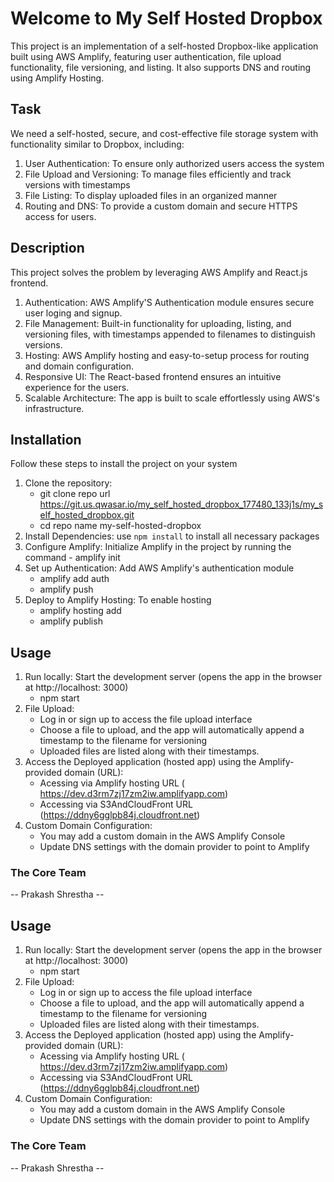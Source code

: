 # Welcome to My Self Hosted Dropbox
This project is an implementation of a self-hosted Dropbox-like application built using AWS Amplify, featuring user authentication, 
file upload functionality, file versioning, and listing. It also supports DNS and routing using Amplify Hosting.


## Task
We need a self-hosted, secure, and cost-effective file storage system with functionality similar to Dropbox, including:
1. User Authentication: To ensure only authorized users access the system
2. File Upload and Versioning: To manage files efficiently and track versions with timestamps
3. File Listing: To display uploaded files in an organized manner
4. Routing and DNS: To provide a custom domain and secure HTTPS access for users.


## Description
This project solves the problem by leveraging AWS Amplify and React.js frontend.
1. Authentication: AWS Amplify'S Authentication module ensures secure user loging and signup.
2. File Management: Built-in functionality for uploading, listing, and versioning files, with timestamps appended to filenames to distinguish versions.
3. Hosting: AWS Amplify hosting and easy-to-setup process for routing and domain configuration.
4. Responsive UI: The React-based frontend ensures an intuitive experience for the users.
5. Scalable Architecture: The app is built to scale effortlessly using AWS's infrastructure.


## Installation
Follow these steps to install the project on your system
1. Clone the repository:
    - git clone repo url https://git.us.qwasar.io/my_self_hosted_dropbox_177480_133j1s/my_self_hosted_dropbox.git
    - cd repo name my-self-hosted-dropbox
2. Install Dependencies: use `npm install` to install all necessary packages
3. Configure Amplify: Initialize Amplify in the project by running the command - amplify init 
4. Set up Authentication: Add AWS Amplify's authentication module
    - amplify add auth
    - amplify push
5. Deploy to Amplify Hosting: To enable hosting
    - amplify hosting add 
    - amplify publish



## Usage
1. Run locally: Start the development server (opens the app in the browser at http://localhost: 3000)
    - npm start
2. File Upload:
    - Log in or sign up to access the file upload interface
    - Choose a file to upload, and the app will automatically append a timestamp to the filename for versioning 
    - Uploaded files are listed along with their timestamps.
3. Access the Deployed application (hosted app) using the Amplify-provided domain (URL):
    - Acessing via Amplify hosting URL ( https://dev.d3rm7zj17zm2iw.amplifyapp.com)
    - Accessing via S3AndCloudFront URL (https://ddny6gglpb84j.cloudfront.net)
4. Custom Domain Configuration:
    - You may add a custom domain in the AWS Amplify Console
    - Update DNS settings with the domain provider to point to Amplify
    

### The Core Team
-- Prakash Shrestha --

## Usage
1. Run locally: Start the development server (opens the app in the browser at http://localhost: 3000)
    - npm start
2. File Upload:
    - Log in or sign up to access the file upload interface
    - Choose a file to upload, and the app will automatically append a timestamp to the filename for versioning 
    - Uploaded files are listed along with their timestamps.
3. Access the Deployed application (hosted app) using the Amplify-provided domain (URL):
    - Acessing via Amplify hosting URL ( https://dev.d3rm7zj17zm2iw.amplifyapp.com)
    - Accessing via S3AndCloudFront URL (https://ddny6gglpb84j.cloudfront.net)
4. Custom Domain Configuration:
    - You may add a custom domain in the AWS Amplify Console
    - Update DNS settings with the domain provider to point to Amplify
    

### The Core Team
-- Prakash Shrestha --